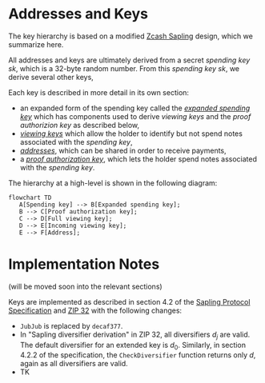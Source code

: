 # Addresses and Keys

The key hierarchy is based on a modified [Zcash Sapling](https://github.com/zcash/zips/blob/main/protocol/sapling.pdf) design, which we summarize here.

All addresses and keys are ultimately derived from a secret *spending key* $sk$, which is a 32-byte random number. From this *spending key* $sk$, we derive several other keys,

Each key is described in more detail in its own section:

* an expanded form of the spending key called the [*expanded spending key*](./addresses_keys/expanded_spending_keys.md) which has components used to derive *viewing keys* and the *proof authorizion key* as described below,
* [*viewing keys*](./addresses_keys/viewing_keys.md) which allow the holder to identify but not spend notes associated with the *spending key*,
* [*addresses*](./addresses_keys/addresses.md), which can be shared in order to receive payments,
* a [*proof authorization key*](./addresses_keys/proof_authorization_keys.md), which lets the holder spend notes associated with the *spending key*.

The hierarchy at a high-level is shown in the following diagram:

```mermaid
flowchart TD
   A[Spending key] --> B[Expanded spending key];
   B --> C[Proof authorization key];
   C --> D[Full viewing key];
   D --> E[Incoming viewing key];
   E --> F[Address];
```

# Implementation Notes

(will be moved soon into the relevant sections)

Keys are implemented as described in section 4.2 of the [Sapling Protocol Specification](https://github.com/zcash/zips/blob/main/protocol/sapling.pdf) and [ZIP 32](https://zips.z.cash/zip-0032) with the following changes:

* `JubJub` is replaced by `decaf377`.
* In "Sapling diversifier derivation" in ZIP 32, all diversifiers $d_j$ are valid. The default diversifier for an extended key is $d_0$. Similarly, in section 4.2.2 of the specification, the `CheckDiversifier` function returns only $d$, again as all diversifiers are valid.
* TK
